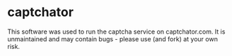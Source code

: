 # captchator
This software was used to run the captcha service on captchator.com. It is unmaintained and may contain bugs - please use (and fork) at your own risk.
